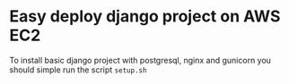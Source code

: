 # Easy deploy django project on AWS EC2

To install basic django project with postgresql, nginx and gunicorn you should simple run the script `setup.sh`